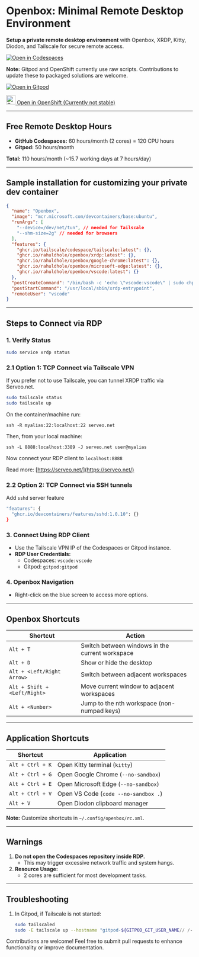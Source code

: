 # Openbox: Minimal Remote Desktop Environment

**Setup a private remote desktop environment** with Openbox, XRDP, Kitty, Diodon, and Tailscale for secure remote access.

[![Open in Codespaces](https://github.com/codespaces/badge.svg)](https://github.com/codespaces/new?hide_repo_select=true&ref=main&repo=rahuldhole/openbox)

**Note:** Gitpod and OpenShift currently use raw scripts. Contributions to update these to packaged solutions are welcome.

[![Open in Gitpod](https://gitpod.io/button/open-in-gitpod.svg)](https://gitpod.io/new#https://github.com/rahuldhole/openbox)

<a href="https://devspaces.apps.sandbox-m3.1530.p1.openshiftapps.com/#https://github.com/rahuldhole/openbox">
    <img src="https://www.svgrepo.com/show/354143/openshift.svg" alt="Open in OpenShift" width="25px"/> Open in OpenShift (Currently not stable)
</a>

---

## Free Remote Desktop Hours

- **GitHub Codespaces:** 60 hours/month (2 cores) = 120 CPU hours
- **Gitpod:** 50 hours/month

**Total:** 110 hours/month (~15.7 working days at 7 hours/day)

---

## Sample installation for customizing your private dev container

```json
{
  "name": "Openbox",
  "image": "mcr.microsoft.com/devcontainers/base:ubuntu",
  "runArgs": [
    "--device=/dev/net/tun", // needed for Tailscale
    "--shm-size=2g" // needed for browsers
  ],
  "features": {
    "ghcr.io/tailscale/codespace/tailscale:latest": {},
    "ghcr.io/rahuldhole/openbox/xrdp:latest": {},
    "ghcr.io/rahuldhole/openbox/google-chrome:latest": {},
    "ghcr.io/rahuldhole/openbox/microsoft-edge:latest": {},
    "ghcr.io/rahuldhole/openbox/vscode:latest": {}
  },
  "postCreateCommand": "/bin/bash -c 'echo \"vscode:vscode\" | sudo chpasswd'",
  "postStartCommand": "/usr/local/sbin/xrdp-entrypoint",
  "remoteUser": "vscode"
}
```

---

## Steps to Connect via RDP

### 1. Verify Status
```sh
sudo service xrdp status
```

### 2.1 Option 1: TCP Connect via Tailscale VPN

If you prefer not to use Tailscale, you can tunnel XRDP traffic via Serveo.net.

```sh
sudo tailscale status
sudo tailscale up
```

On the container/machine run:

`ssh -R myalias:22:localhost:22 serveo.net`

Then, from your local machine:

`ssh -L 8888:localhost:3389 -J serveo.net user@myalias`

Now connect your RDP client to `localhost:8888`

Read more: [https://serveo.net/](https://serveo.net/)

### 2.2 Option 2: TCP Connect via SSH tunnels

Add `sshd` server feature
```sh
"features": {
  "ghcr.io/devcontainers/features/sshd:1.0.10": {}
}
```



### 3. Connect Using RDP Client

- Use the Tailscale VPN IP of the Codespaces or Gitpod instance.
- **RDP User Credentials:**
  - Codespaces: `vscode:vscode`
  - Gitpod: `gitpod:gitpod`

### 4. Openbox Navigation

- Right-click on the blue screen to access more options.

---

## Openbox Shortcuts

| Shortcut                      | Action                                      |
|-------------------------------|---------------------------------------------|
| `Alt + T`                     | Switch between windows in the current workspace |
| `Alt + D`                     | Show or hide the desktop                   |
| `Alt + <Left/Right Arrow>`    | Switch between adjacent workspaces         |
| `Alt + Shift + <Left/Right>`  | Move current window to adjacent workspaces |
| `Alt + <Number>`              | Jump to the nth workspace (non-numpad keys)|

---

## Application Shortcuts

| Shortcut            | Application                        |
|---------------------|------------------------------------|
| `Alt + Ctrl + K`    | Open Kitty terminal (`kitty`)      |
| `Alt + Ctrl + G`    | Open Google Chrome (`--no-sandbox`)|
| `Alt + Ctrl + E`    | Open Microsoft Edge (`--no-sandbox`)|
| `Alt + Ctrl + V`    | Open VS Code (`code --no-sandbox .`)|
| `Alt + V`           | Open Diodon clipboard manager     |

**Note:** Customize shortcuts in `~/.config/openbox/rc.xml`.

---

## Warnings

1. **Do not open the Codespaces repository inside RDP.**
   - This may trigger excessive network traffic and system hangs.
2. **Resource Usage:**
   - 2 cores are sufficient for most development tasks.

---

## Troubleshooting

1. In Gitpod, if Tailscale is not started:
    ```sh
    sudo tailscaled
    sudo -E tailscale up --hostname "gitpod-${GITPOD_GIT_USER_NAME// /-}-$(echo ${GITPOD_WORKSPACE_CONTEXT} | jq -r .repository.name)"
    ```

Contributions are welcome! Feel free to submit pull requests to enhance functionality or improve documentation.
